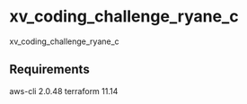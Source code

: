 # xv_coding_challenge_ryane_c
xv_coding_challenge_ryane_c


## Requirements

aws-cli 2.0.48
terraform 11.14
